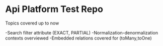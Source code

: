 # Api Platform Test Repo

Topics covered up to now

-Search filter attribute (EXACT, PARTIAL)
-Normalization-denormalization contexts overviewed
-Embedded relations covered for (toMany,toOne)



